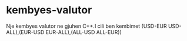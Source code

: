 # kembyes-valutor
Nje kembyes valutor ne gjuhen C++.I cili ben kembimet (USD-EUR   USD-ALL),(EUR-USD EUR-ALL),(ALL-USD ALL-EUR))
